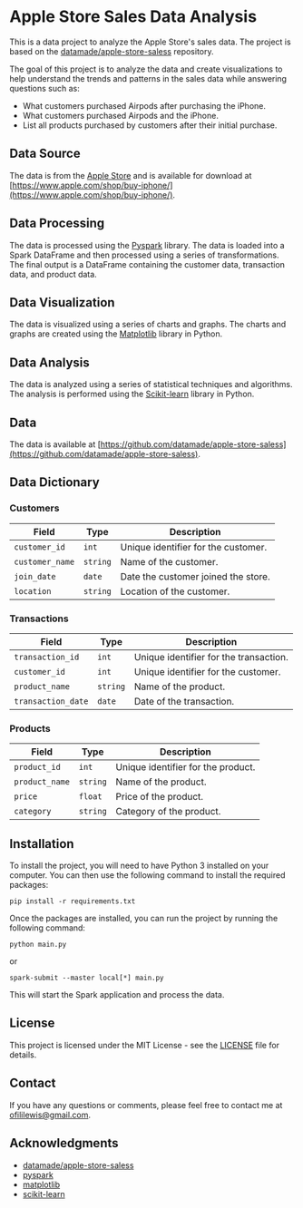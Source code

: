 # Apple Store Sales Data Analysis
This is a data project to analyze the Apple Store's sales data. The project is based on the [datamade/apple-store-saless](https://github.com/datamade/apple-store-saless) repository.

The goal of this project is to analyze the data and create visualizations to help understand the trends and patterns in the sales data while answering questions such as: 
- What customers purchased Airpods after purchasing the iPhone.
- What customers purchased Airpods and the iPhone.
- List all products purchased by customers after their initial purchase.

## Data Source
The data is from the [Apple Store](https://www.apple.com/shop/buy-iphone/) and is available for download at [https://www.apple.com/shop/buy-iphone/](https://www.apple.com/shop/buy-iphone/).

## Data Processing
The data is processed using the [Pyspark](https://spark.apache.org/docs/latest/index.html) library. The data is loaded into a Spark DataFrame and then processed using a series of transformations. The final output is a DataFrame containing the customer data, transaction data, and product data.

## Data Visualization
The data is visualized using a series of charts and graphs. The charts and graphs are created using the [Matplotlib](https://matplotlib.org/) library in Python.

## Data Analysis
The data is analyzed using a series of statistical techniques and algorithms. The analysis is performed using the [Scikit-learn](https://scikit-learn.org/stable/) library in Python.





## Data
The data is available at [https://github.com/datamade/apple-store-saless](https://github.com/datamade/apple-store-saless).

## Data Dictionary

### Customers

| Field | Type | Description |
| ----- | ---- | ----------- |
| `customer_id` | `int` | Unique identifier for the customer. |
| `customer_name` | `string` | Name of the customer. |
| `join_date` | `date` | Date the customer joined the store. |
| `location` | `string` | Location of the customer. |


### Transactions

| Field | Type | Description |
| ----- | ---- | ----------- |
| `transaction_id` | `int` | Unique identifier for the transaction. |
| `customer_id` | `int` | Unique identifier for the customer. |
| `product_name` | `string` | Name of the product. |
| `transaction_date` | `date` | Date of the transaction. |

### Products
| Field | Type | Description |
| ----- | ---- | ----------- |
| `product_id` | `int` | Unique identifier for the product. |
| `product_name` | `string` | Name of the product. |
| `price` | `float` | Price of the product. |
| `category` | `string` | Category of the product. |


## Installation

To install the project, you will need to have Python 3 installed on your computer. You can then use the following command to install the required packages:

```
pip install -r requirements.txt
```

Once the packages are installed, you can run the project by running the following command:

```
python main.py
```
or
```
spark-submit --master local[*] main.py
```

This will start the Spark application and process the data.

## License
This project is licensed under the MIT License - see the [LICENSE](LICENSE) file for details.

## Contact
If you have any questions or comments, please feel free to contact me at [ofililewis@gmail.com](mailto:ofililewis@gmail.com).

## Acknowledgments
* [datamade/apple-store-saless](https://github.com/datamade/apple-store-saless)
* [pyspark](https://spark.apache.org/docs/latest/index.html)
* [matplotlib](https://matplotlib.org/)
* [scikit-learn](https://scikit-learn.org/stable/)